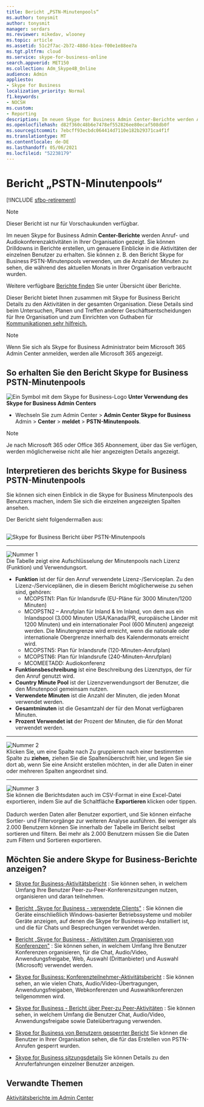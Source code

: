 ```yaml
---
title: Bericht „PSTN-Minutenpools“
ms.author: tonysmit
author: tonysmit
manager: serdars
ms.reviewer: mikedav, wlooney
ms.topic: article
ms.assetid: 51c2f7ac-2b72-488d-b1ea-f00e1e88ee7a
ms.tgt.pltfrm: cloud
ms.service: skype-for-business-online
search.appverid: MET150
ms.collection: Adm_Skype4B_Online
audience: Admin
appliesto:
- Skype for Business
localization_priority: Normal
f1.keywords:
- NOCSH
ms.custom:
- Reporting
description: Im neuen Skype for Business Admin Center-Berichte werden Anruf- und Audiokonferenzaktivitäten in Ihrer Organisation gezeigt. Sie können Drilldowns in Berichte erstellen, um genauere Einblicke in die Aktivitäten der einzelnen Benutzer zu erhalten. Sie können z. B. den Bericht Skype for Business PSTN-Minutenpools verwenden, um die Anzahl der Minuten zu sehen, die während des aktuellen Monats in Ihrer Organisation verbraucht wurden.
ms.openlocfilehash: d82f360c48b6e7478ef552826ee80ecaf508db0f
ms.sourcegitcommit: 7ebcff93ecbdc064414d7110e182b29371ca4f1f
ms.translationtype: MT
ms.contentlocale: de-DE
ms.lasthandoff: 05/06/2021
ms.locfileid: "52238179"
---
```

# <a name="pstn-minute-pools-report"></a>Bericht „PSTN-Minutenpools“

[!INCLUDE [sfbo-retirement](../../Hub/includes/sfbo-retirement.md)]

>[!NOTE]
>Dieser Bericht ist nur für Vorschaukunden verfügbar.

Im neuen Skype for Business Admin **Center-Berichte** werden Anruf- und Audiokonferenzaktivitäten in Ihrer Organisation gezeigt. Sie können Drilldowns in Berichte erstellen, um genauere Einblicke in die Aktivitäten der einzelnen Benutzer zu erhalten. Sie können z.  B. den Bericht Skype for Business PSTN-Minutenpools verwenden, um die Anzahl der Minuten zu sehen, die während des aktuellen Monats in Ihrer Organisation verbraucht wurden.
  
Weitere verfügbare [Berichte finden](https://support.office.com/article/0d6dfb17-8582-4172-a9a9-aed798150263) Sie unter Übersicht über Berichte.
  
Dieser Bericht bietet Ihnen zusammen mit Skype for Business Bericht Details zu den Aktivitäten in der gesamten Organisation. Diese Details sind beim Untersuchen, Planen und Treffen anderer Geschäftsentscheidungen für Ihre Organisation und zum Einrichten von Guthaben für [Kommunikationen sehr hilfreich.](/microsoftteams/what-are-communications-credits)
  
> [!NOTE]
> Wenn Sie sich als Skype for Business Administrator beim Microsoft 365 Admin Center anmelden, werden alle Microsoft 365 angezeigt. 
  
## <a name="how-to-get-to-the-skype-for-business-pstn-minute-pools-report"></a>So erhalten Sie den Bericht Skype for Business PSTN-Minutenpools

![Ein Symbol mit dem Skype for Business-Logo](../images/sfb-logo-30x30.png) **Unter Verwendung des Skype for Business Admin Centers**

- Wechseln Sie zum Admin Center > **Admin Center Skype for Business** Admin  >  **Center**  >  **meldet**  >  **PSTN-Minutenpools**.
    
> [!NOTE]
> Je nach Microsoft 365 oder Office 365 Abonnement, über das Sie verfügen, werden möglicherweise nicht alle hier angezeigten Details angezeigt. 
  
## <a name="interpret-the-skype-for-business-pstn-minute-pools-report"></a>Interpretieren des berichts Skype for Business PSTN-Minutenpools

Sie können sich einen Einblick in die Skype for Business Minutenpools des Benutzers machen, indem Sie sich die einzelnen angezeigten Spalten ansehen.
  
Der Bericht sieht folgendermaßen aus:
  
## 

![Skype for Business Bericht über PSTN-Minutenpools](../images/f5da5ca9-3466-4234-8f33-ab50ac5eb781.png)
  
***
![Nummer 1](../images/sfbcallout1.png)<br/>Die Tabelle zeigt eine Aufschlüsselung der Minutenpools nach Lizenz (Funktion) und Verwendungsort. 
*    **Funktion** ist der für den Anruf verwendete Lizenz-/Serviceplan. Zu den Lizenz-/Serviceplänen, die in diesem Bericht möglicherweise zu sehen sind, gehören:
     * MCOPSTN1: Plan für Inlandsrufe (EU-Pläne für 3000 Minuten/1200 Minuten)
     * MCOPSTN2 – Anrufplan für Inland & Im Inland, von dem aus ein Inlandspool (3.000 Minuten USA/Kanada/PR, europäische Länder mit 1200 Minuten) und ein internationaler Pool (600 Minuten) angezeigt werden. Die Minutengrenze wird erreicht, wenn die nationale oder internationale Obergrenze innerhalb des Kalendermonats erreicht wird. 
     * MCOPSTN5: Plan für Inlandsrufe (120-Minuten-Anrufplan)
     * MCOPSTN6: Plan für Inlandsrufe (240-Minuten-Anrufplan)
     * MCOMEETADD: Audiokonferenz
*    **Funktionsbeschreibung** ist eine Beschreibung des Lizenztyps, der für den Anruf genutzt wird.
*    **Country Minute Pool** ist der Lizenzverwendungsort der Benutzer, die den Minutenpool gemeinsam nutzen. 
*    **Verwendete Minuten** ist die Anzahl der Minuten, die jeden Monat verwendet werden.
*    **Gesamtminuten** ist die Gesamtzahl der für den Monat verfügbaren Minuten. 
*    **Prozent Verwendet ist** der Prozent der Minuten, die für den Monat verwendet werden. 
***
![Nummer 2](../images/sfbcallout2.png)<br/>Klicken Sie, um eine Spalte nach Zu gruppieren nach einer bestimmten Spalte zu **ziehen,** ziehen Sie die Spaltenüberschrift hier, und legen Sie sie dort ab, wenn Sie eine Ansicht erstellen möchten, in der alle Daten in einer oder mehreren Spalten angeordnet sind. 
***
![Nummer 3](../images/sfbcallout3.png)<br/>Sie können die Berichtsdaten auch im CSV-Format in eine Excel-Datei exportieren, indem Sie auf die Schaltfläche **Exportieren** klicken oder tippen. <br/><br/> Dadurch werden Daten aller Benutzer exportiert, und Sie können einfache Sortier- und Filtervorgänge zur weiteren Analyse ausführen. Bei weniger als 2.000 Benutzern können Sie innerhalb der Tabelle im Bericht selbst sortieren und filtern. Bei mehr als 2.000 Benutzern müssen Sie die Daten zum Filtern und Sortieren exportieren.
   
## <a name="want-to-see-other-skype-for-business-reports"></a>Möchten Sie andere Skype for Business-Berichte anzeigen?

- [Skype for Business-Aktivitätsbericht](activity-report.md) : Sie können sehen, in welchem Umfang Ihre Benutzer Peer-zu-Peer-Konferenzsitzungen nutzen, organisieren und daran teilnehmen.
    
- [Bericht „Skype for Business - verwendete Clients"](device-usage-report.md) : Sie können die Geräte einschließlich Windows-basierter Betriebssysteme und mobiler Geräte anzeigen, auf denen die Skype for Business-App installiert ist, und die für Chats und Besprechungen verwendet werden.
    
- [Bericht „Skype for Business - Aktivitäten zum Organisieren von Konferenzen"](conference-organizer-activity-report.md) : Sie können sehen, in welchem Umfang Ihre Benutzer Konferenzen organisieren, für die Chat, Audio/Video, Anwendungsfreigabe, Web, Auswahl (Drittanbieter) und Auswahl (Microsoft) verwendet werden.
    
- [Skype for Business: Konferenzteilnehmer-Aktivitätsbericht](conference-participant-activity-report.md) : Sie können sehen, an wie vielen Chats, Audio/Video-Übertragungen, Anwendungsfreigaben, Webkonferenzen und Auswahlkonferenzen teilgenommen wird.
    
- [Skype for Business - Bericht über Peer-zu Peer-Aktivitäten](peer-to-peer-activity-report.md) : Sie können sehen, in welchem Umfang die Benutzer Chat, Audio/Video, Anwendungsfreigabe sowie Dateiübertragung verwenden.
    
- [Skype for Business von Benutzern gesperrter Bericht](users-blocked-report.md) Sie können die Benutzer in Ihrer Organisation sehen, die für das Erstellen von PSTN-Anrufen gesperrt wurden.

- [Skype for Business sitzungsdetails](session-details-report.md) Sie können Details zu den Anruferfahrungen einzelner Benutzer anzeigen.
    
## <a name="related-topics"></a>Verwandte Themen
[Aktivitätsberichte im Admin Center](https://support.office.com/article/0d6dfb17-8582-4172-a9a9-aed798150263)

  
   
